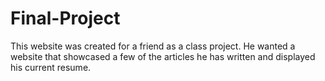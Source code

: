 # Final-Project
This website was created for a friend as a class project. He wanted a website that showcased a few of the articles he has written and displayed his current resume.  
